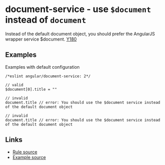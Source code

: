 <!-- WARNING: Generated documentation. Edit docs and examples in the rule and examples file ('rules/document-service.js', 'examples/document-service.js'). -->

# document-service - use `$document` instead of `document`

Instead of the default document object, you should prefer the AngularJS wrapper service $document.
[Y180](https://github.com/johnpapa/angular-styleguide#style-y180)

## Examples

Examples with default configuration

    /*eslint angular/document-service: 2*/

    // valid
    $document[0].title = ""

    // invalid
    document.title // error: You should use the $document service instead of the default document object

    // invalid
    document.title // error: You should use the $document service instead of the default document object

## Links

* [Rule source](../rules/document-service.js)
* [Example source](../examples/document-service.js)
